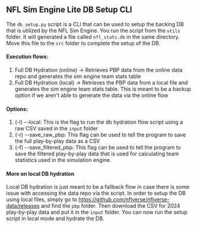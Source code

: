 ## NFL Sim Engine Lite DB Setup CLI

The `db_setup.py` script is a CLI that can be used to setup the backing DB that is utilized by the NFL Sim Engine. You run the script from the `utils` folder. It will generated a file called `nfl_stats.db` in the same directory. Move this file to the `src` folder to complete the setup of the DB.

#### Execution flows:
1. Full DB Hydration (online) -> Retrieves PBP data from the online data repo and generates the sim engine team stats table
2. Full DB Hydration (local) -> Retrieves the PBP data from a local file and generates the sim engine team stats table. This is meant to be a backup option if we aren't able to generate the data via the online flow

#### Options:
1. (-l) --local: This is the flag to run the db hydration flow script using a raw CSV saved in the `input` folder
2. (-r) --save_raw_pbp: This flag can be used to tell the program to save the full play-by-play data as a CSV
3. (-f) --save_filtered_pbp: This flag can be used to tell the program to save the filtered play-by-play data that is used for calculating team statistics used in the simulation engine.

#### More on local DB hydration
Local DB hydration is just meant to be a fallback flow in case there is some issue with accessing the data repo via the script. In order to setup the DB using local files, simply go to https://github.com/nflverse/nflverse-data/releases and find the `pbp` folder. Then download the CSV for 2024 play-by-play data and put it in the `input` folder. You can now run the setup script in local mode and hydrate the DB.
